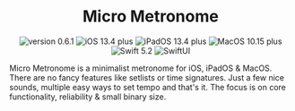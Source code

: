 <h1 align="center">Micro Metronome</h1>


  <p align="center">
    <img src="https://img.shields.io/badge/version-0.6.1-red.svg" alt="version 0.6.1"/>
    <img src="https://img.shields.io/badge/iOS-13.4%2B-blue.svg" alt="iOS 13.4 plus"/>
    <img src="https://img.shields.io/badge/iPadOS-13.4%2B-blue.svg" alt="iPadOS 13.4 plus"/>
    <img src="https://img.shields.io/badge/MacOS-10.15%2B-blue.svg" alt="MacOS 10.15 plus"/>
    <img src="https://img.shields.io/badge/swift-5.2-orange.svg" alt="Swift 5.2"/>
    <img src="https://img.shields.io/badge/SwiftUI-orange.svg" alt="SwiftUI"/>
  </p>

Micro Metronome is a minimalist metronome for iOS, iPadOS & MacOS.
There are no fancy features like setlists or time signatures.
Just a few nice sounds, multiple easy ways to set tempo and that's it.
The focus is on core functionality, reliability & small binary size.
